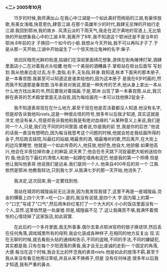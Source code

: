 **<二> 2005年10月**

&emsp;&emsp;15岁的时候,我师满出山.在我心中江湖是一个如此美好而绚丽的江湖,有豪侠放歌,有美女浅唱,快意恩仇,肆意江湖.在那个英雄年少的时代,我肆无忌惮的开始行走江湖.我回到鄂洲,我的故乡.
风清云淡的下雨天气,我走在泥泞满地的官道上,无比愉快的开始想象我心中的江湖.8年,我离开了8年,我不知道这个鄂洲还是不是当年的鄂洲.8年前的才 子换回一个如今的小偷.我想从今天开始,我不可以再叫才子了.于是从那一天开始,江湖中开始诞生了一个惊天地泣鬼神的名字:柴子.

&emsp;&emsp;依旧灰暗而光鲜的街道,姑娘们在深闺里面绣花想象,游侠在街角赌博打架,酒肆里面店小二在对着我点头哈腰.他有一个美丽的酒糟鼻子.掌柜站在柜台后面写 写划划.我从他身边走过去,左手,食指,右手,无名指,转身.我知道,帐本下面夹的那本册子,是一本春宫图.我甚至可以知道这是谁卖给他的,因为这本册子 是我在6岁时画的,然而我不知道那是春宫图.当年表哥对我说,那是一种失传的艺术,他从身上拿出一本从什么地方找出来的书,然后要我对着描画.于是,鄂洲 出现了第一本春宫图.从此,我沉醉在表哥的艺术殿堂里面无法自拔,因为每绘画完一本可以找他换2锭金子.

&emsp;&emsp;我不知道表哥现在在什么地方,甚至于现在他是否活着都没人知道.他没有名字,但是却告诉我他叫niels,这是一种很古怪的符号,很多年以后我才知道, 其实这就是洋文.他没有亲人,但是却告诉我他和我是有绝对血缘的."从某种意义上来说,我们是同一个人,只是,我们在不同的时间里面.或者说,你是我的前 世,我是你的后世."他说的话我一直没有想明白,因为每当我思考这个问题的时候,他就会抢走我绘画所得的金子,然后跑去妓院,叫最红的姑娘,喝最贵的酒, 唱最难听的歌,然后离开,在大街上的边沟里睡觉.
他就是一个如此传奇的人,他狂放,他好色,他自大,他骄傲.如果他高兴,他会在半夜拉掉你身上的麻袋,说天黑了;他会在冬天跳下河捉最肥大蚯蚓送给你钓 鱼;他会包下最红的清倌人和她一起蹲在墙角和泥巴.他是我的第一个师傅.但是他让我叫他表哥.他说我们是远亲.我们是同一个人.他来自400年后的另一个 江南.依然是鄂洲.他教我轻功,只到我七岁.从我满七岁的那一天开始,他消失了.

&emsp;&emsp;我决定,这次回来,我一定要找到他.

&emsp;&emsp;我站在城郊的城隍庙前无比沮丧,因为我发现我错了,这里不再是一座城隍庙.烫金的横匾上四个大字.<吃一口>.是的,我没有说错,是四个大 字.因为匾上的第一个"口乞"写成了"口气",然后用朱砂红笔打了一个大大的X.小小的饭店里面没有一个人,显然.这里依然是一处废墟.但是,城隍庙不见 了.这让我痛苦不堪,我满怀着惆怅的心情烧掉了这家饭店,如此寂寞.

&emsp;&emsp;在此后的一个多月里面,我无所事事.偶尔去拿点鄂洲官府的银子换烧饼,然后丢在任何角落,调戏城里所有的母狗.我会化装成各种样子,在相同的地方反复出 现.实在无聊的时候,就去看街头贴的通缉和告示,不同的盗贼,不同的手法,不同的嫌疑犯,其实都是我.只有在每个夕阳洒落的黄昏,我才会无比虔诚的走到一 个固定的角落,大便.每当在这个时候,我会无比的怀念我的表哥niels.他是如此的放荡不羁,甚至于我从来没有看见他用过草纸,并且从来不换裤子,但是 没有任何味道.很多年以后我才知道,我有严重的鼻炎.

<!-- ##{"timestamp":1195003355}## -->